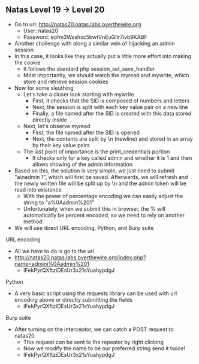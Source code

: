 ## Natas Level 19 → Level 20
- Go to url: http://natas20.natas.labs.overthewire.org
    - User: natas20
    - Password: eofm3Wsshxc5bwtVnEuGIlr7ivb9KABF
- Another challenge with along a similar vein of hijacking an admin session
- In this case, it looks like they actually put a little more effort into making the cookie
    - It follows the standard php session_set_save_handler
    - Most importantly, we should watch the myread and mywrite, which store and retrieve session cookies
- Now for some sleuthing
    - Let's take a closer look starting with mywrite
        - First, it checks that the SID is composed of numbers and letters
        - Next, the session is split with each key value pair on a new line
        - Finally, a file named after the SID is created with this data stored directly inside
    - Next, let's observe myread
        - First, the file named after the SID is opened
        - Next, the contents are split by \n (newline) and stored in an array by their key value pairs
    - The last point of importance is the print_credentials portion
        - It checks only for a key called admin and whether it is 1 and then allows showing of the admin information
- Based on this, the solution is very simple, we just need to submit "a\nadmin 1", which will first be saved. Afterwards, we will refresh and the newly written file will be split up by \n and the admin token will be read into existence
    - With the power of percentage encoding we can easily adjust the string to "a%0Aadmin%201"
    - Unfortunately, when we submit this in browser, the % will automatically be percent encoded, so we need to rely on another method
- We will use direct URL encoding, Python, and Burp suite

URL encoding
- All we have to do is go to the url
- http://natas20.natas.labs.overthewire.org/index.php?name=admini%0Aadmin%201
    - IFekPyrQXftziDEsUr3x21sYuahypdgJ

Python
- A very basic script using the requests library can be used with url encoding above or directly submitting the fields
    - IFekPyrQXftziDEsUr3x21sYuahypdgJ

Burp suite
- After turning on the interceptor, we can catch a POST request to natas20
    - This request can be sent to the repeater by right clicking
    - Now we modify the name to be our preferred string send it twice!
    - IFekPyrQXftziDEsUr3x21sYuahypdgJ
